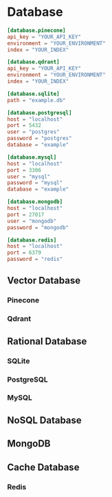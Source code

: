 # Database

```toml
[database.pinecone]
api_key = "YOUR_API_KEY"
environment = "YOUR_ENVIRONMENT"
index = "YOUR_INDEX"

[database.qdrant]
api_key = "YOUR_API_KEY"
environment = "YOUR_ENVIRONMENT"
index = "YOUR_INDEX"

[database.sqlite]
path = "example.db"

[database.postgresql]
host = "localhost"
port = 5432
user = "postgres"
password = "postgres"
database = "example"

[database.mysql]
host = "localhost"
port = 3306
user = "mysql"
password = "mysql"
database = "example"

[database.mongodb]
host = "localhost"
port = 27017
user = "mongodb"
password = "mongodb"

[database.redis]
host = "localhost"
port = 6379
password = "redis"
```

## Vector Database

### Pinecone

### Qdrant

## Rational Database

### SQLite

### PostgreSQL

### MySQL

## NoSQL Database

## MongoDB

## Cache Database

### Redis
